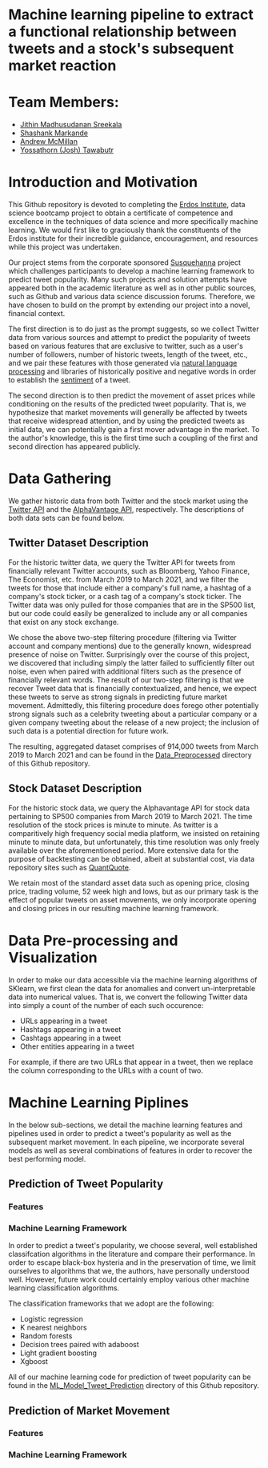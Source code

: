 # Machine learning pipeline to extract a functional relationship between tweets and a stock's subsequent market reaction

# Team Members:
- [Jithin Madhusudanan Sreekala](https://www.linkedin.com/in/jithinms)
- [Shashank Markande](https://www.linkedin.com/in/smarkande)
- [Andrew McMillan](https://www.linkedin.com/in/andrew-mcmillan-68983b96)
- [Yossathorn (Josh) Tawabutr](https://www.linkedin.com/in/yossathorn-tawabutr)

# Introduction and Motivation
This Github repository is devoted to completing the [Erdos Institute](https://www.erdosinstitute.org/), data science bootcamp project to obtain a certificate of competence and excellence in the techniques of data science and more specifically machine learning. We would first like to graciously thank the constituents of the Erdos institute for their incredible guidance, encouragement, and resources while this project was undertaken. 

Our project stems from the corporate sponsored [Susquehanna](https://sig.com/) project which challenges participants to develop a machine learning framework to predict tweet popularity. Many such projects and solution attempts have appeared both in the academic literature as well as in other public sources, such as Github and various data science discussion forums. Therefore, we have chosen to build on the prompt by extending our project into a novel, financial context. 

The first direction is to do just as the prompt suggests, so we collect Twitter data from various sources and attempt to predict the popularity of tweets based on various features that are exclusive to twitter, such as a user's number of followers, number of historic tweets, length of the tweet, etc., and we pair these features with those generated via [natural language processing](https://en.wikipedia.org/wiki/Natural_language_processing) and libraries of historically positive and negative words in order to establish the [sentiment](https://en.wikipedia.org/wiki/Sentiment_analysis) of a tweet. 

The second direction is to then predict the movement of asset prices while conditioning on the results of the predicted tweet popularity. That is, we hypothesize that market movements will generally be affected by tweets that receive widespread attention, and by using the predicted tweets as initial data, we can potentially gain a first mover advantage in the market. To the author's knowledge, this is the first time such a coupling of the first and second direction has appeared publicly. 
# Data Gathering
We gather historic data from both Twitter and the stock market using the [Twitter API](https://developer.twitter.com/en/docs) and the [AlphaVantage API](https://www.alphavantage.co/), respectively. The descriptions of both data sets can be found below.  

## Twitter Dataset Description
For the historic twitter data, we query the Twitter API for tweets from financially relevant Twitter accounts, such as Bloomberg, Yahoo Finance, The Economist, etc. from March 2019 to March 2021, and we filter the tweets for those that include either a company's full name, a hashtag of a company's stock ticker, or a cash tag of a company's stock ticker. The Twitter data was only pulled for those companies that are in the SP500 list, but our code could easily be generalized to include any or all companies that exist on any stock exchange. 

We chose the above two-step filtering procedure (filtering via Twitter account and company mentions) due to the generally known, widespread presence of noise on Twitter. Surprisingly over the course of this project, we discovered that including simply the latter failed to sufficiently filter out noise, even when paired with additional filters such as the presence of financially relevant words. The result of our two-step filtering is that we recover Tweet data that is financially contextualized, and hence, we expect these tweets to serve as strong signals in predicting future market movement. Admittedly, this filtering procedure does forego other potentially strong signals such as a celebrity tweeting about a particular company or a given company tweeting about the release of a new project; the inclusion of such data is a potential direction for future work. 


The resulting, aggregated dataset comprises of 914,000 tweets from March 2019 to March 2021 and can be found in the [Data_Preprocessed](https://github.com/msjithin/erdos_twitter_project/tree/main/Data/Data_Preprocessed) directory of this Github repository.  

## Stock Dataset Description
For the historic stock data, we query the Alphavantage API for stock data pertaining to SP500 companies from March 2019 to March 2021. The time resolution of the stock prices is minute to minute. As twitter is a comparitively high frequency social media platform, we insisted on retaining minute to minute data, but unfortunately, this time resolution was only freely available over the aforementioned period. More extensive data for the purpose of backtesting can be obtained, albeit at substantial cost, via data repository sites such as [QuantQuote](https://quantquote.com/).

We retain most of the standard asset data such as opening price, closing price, trading volume, 52 week high and lows, but as our primary task is the effect of popular tweets on asset movements, we only incorporate opening and closing prices in our resulting machine learning framework.
# Data Pre-processing and Visualization
In order to make our data accessible via the machine learning algorithms of SKlearn, we first clean the data for anomalies and convert un-interpretable data into numerical values. That is, we convert the following Twitter data into simply a count of the number of each such occurence:
* URLs appearing in a tweet
* Hashtags appearing in a tweet
* Cashtags appearing in a tweet
* Other entities appearing in a tweet

For example, if there are two URLs that appear in a tweet, then we replace the column corresponding to the URLs with a count of two.

# Machine Learning Piplines
In the below sub-sections, we detail the machine learning features and pipelines used in order to predict a tweet's popularity as well as the subsequent market movement. In each pipeline, we incorporate several models as well as several combinations of features in order to recover the best performing model.
## Prediction of Tweet Popularity
### Features
### Machine Learning Framework
In order to predict a tweet's popularity, we choose several, well established classifcation algorithms in the literature and compare their performance. In order to escape black-box hysteria and in the preservation of time, we limit ourselves to algorithms that we, the authors, have personally understood well. However, future work could certainly employ various other machine learning classification algorithms. 

The classification frameworks that we adopt are the following:
* Logistic regression
* K nearest neighbors
* Random forests
* Decision trees paired with adaboost
* Light gradient boosting
* Xgboost

All of our machine learning code for prediction of tweet popularity can be found in the [ML_Model_Tweet_Prediction](https://github.com/msjithin/erdos_twitter_project/tree/main/ML_Model_Tweet_Prediction) directory of this Github repository. 
## Prediction of Market Movement
### Features
### Machine Learning Framework
